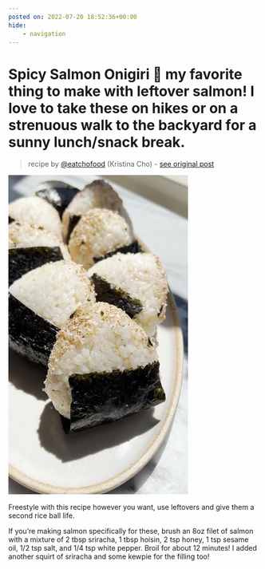 ```yaml
---
posted on: 2022-07-20 18:52:36+00:00
hide:
    - navigation
---
```


# Spicy Salmon Onigiri 🍙 my favorite thing to make with leftover salmon! I love to take these on hikes or on a strenuous walk to the backyard for a sunny lunch/snack break. 

> recipe by [@eatchofood](https://www.instagram.com/eatchofood/) 
(Kristina Cho) - [see original post](https://instagram.com/p/CgPqEfPO0gy)

![](../img/eatchofood_20-07-2022_1807.png)

  
Freestyle with this recipe however you want, use leftovers and give them a second rice ball life.  
  
If you’re making salmon specifically for these, brush an 8oz filet of salmon with a mixture of 2 tbsp sriracha, 1 tbsp hoisin, 2 tsp honey, 1 tsp sesame oil, 1/2 tsp salt, and 1/4 tsp white pepper. Broil for about 12 minutes! I added another squirt of sriracha and some kewpie for the filling too!   
